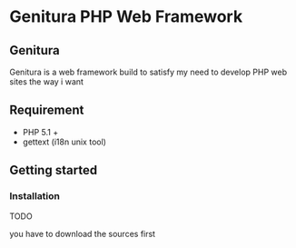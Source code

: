Genitura PHP Web Framework
==========================

Genitura
--------------------------
Genitura is a web framework build to satisfy my need to develop PHP web sites
the way i want

Requirement
------------------------

- PHP 5.1 +
- gettext (i18n unix tool)

Getting started
------------------------
### Installation
TODO

you have to download the sources first
